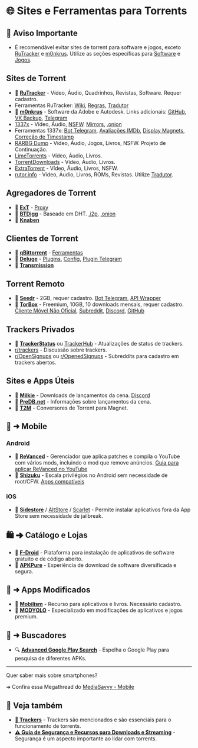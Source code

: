 # 🌐 Sites e Ferramentas para Torrents

## 🚨 Aviso Importante
- É recomendável evitar sites de torrent para software e jogos, exceto [RuTracker](captain/guia-completo-de-seguranca-em-redes-e-servidores-protecao-abrangente-para-a-era-digital.md) e [m0nkrus](captain/guia-completo-de-ferramentas-avancadas-em-seguranca-digital.md). Utilize as seções específicas para [Software](https://www.reddit.com/r/FREEMEDIAHECKYEAH/wiki/download/#wiki_.25BA_software_sites) e [Jogos](https://www.reddit.com/r/FREEMEDIAHECKYEAH/wiki/games/#wiki_.25BA_download_games).

## Sites de Torrent
- 🌟 **[RuTracker](https://rutracker.org/)** - Vídeo, Áudio, Quadrinhos, Revistas, Software. Requer cadastro.
- Ferramentas RuTracker: [Wiki](http://rutracker.wiki/), [Regras](https://rutracker.org/forum/viewtopic.php?t=1045), [Tradutor](https://www.reddit.com/r/FREEMEDIAHECKYEAH/wiki/text-tools/#wiki_.25B7_translators)
- 🌟 **[m0nkrus](https://monkrus.dvuzu.com/)** - Software da Adobe e Autodesk. Links adicionais: [GitHub](https://github.com/fmhy/FMHY/wiki/FMHY%E2%80%90Notes.md#m0nkrus), [VK Backup](https://vk.com/monkrus), [Telegram](https://t.me/real_monkrus)
- [1337x](https://1337x.to/) - Vídeo, Áudio, [NSFW](captain/guia-completo-de-privacidade-online-ferramentas-e-servicos-para-proteger-seus-dados.md). [Mirrors](https://1337x-status.org/), [.onion](http://l337xdarkkaqfwzntnfk5bmoaroivtl6xsbatabvlb52umg6v3ch44yd.onion/)
- Ferramentas 1337x: [Bot Telegram](https://t.me/search_content_bot), [Avaliações IMDb](https://github.com/kotylo/1337imdb), [Display Magnets](https://greasyfork.org/en/scripts/373230), [Correção de Timestamp](https://greasyfork.org/en/scripts/421635)
- [RARBG Dump](https://rarbgdump.com/) - Vídeo, Áudio, Jogos, Livros, NSFW. Projeto de Continuação.
- [LimeTorrents](https://www.limetorrents.lol/) - Vídeo, Áudio, Livros.
- [TorrentDownloads](https://www.torrentdownloads.pro/) - Vídeo, Áudio, Livros.
- [ExtraTorrent](https://extratorrent.st/) - Vídeo, Áudio, Livros, NSFW.
- [rutor.info](https://rutor.is/) - Vídeo, Áudio, Livros, ROMs, Revistas. Utilize [Tradutor](https://www.reddit.com/r/FREEMEDIAHECKYEAH/wiki/text-tools/#wiki_.25B7_translators).

## Agregadores de Torrent
- 🌟 **[ExT](https://ext.to/)** - [Proxy](https://extranet.torrentbay.st/)
- 🌟 **[BTDigg](https://btdig.com/)** - Baseado em DHT. [.i2p](http://btdigg.i2p/), [.onion](http://btdigggink2pdqzqrik3blmqemsbntpzwxottujilcdjfz56jumzfsyd.onion/)
- 🌟 **[Knaben](https://knaben.org/)**

## Clientes de Torrent
- 🌟 **[qBittorrent](https://www.qbittorrent.org/)** - [Ferramentas](https://www.reddit.com/r/FREEMEDIAHECKYEAH/wiki/torrent#wiki_.25B7_qbittorrent_tools)
- 🌟 **[Deluge](https://www.deluge-torrent.org/)** - [Plugins](https://deluge-torrent.org/plugins/), [Config](https://github.com/ratanakvlun/deluge-ltconfig/releases), [Plugin Telegram](https://github.com/noam09/deluge-telegramer)
- 🌟 **[Transmission](https://transmissionbt.com/)**

## Torrent Remoto
- 🌟 **[Seedr](https://www.seedr.cc/)** - 2GB, requer cadastro. [Bot Telegram](https://t.me/TorrentSeedrBot), [API Wrapper](https://github.com/theabbie/seedr-api)
- 🌟 **[TorBox](https://torbox.app/)** - Freemium, 10GB, 10 downloads mensais, requer cadastro. [Cliente Móvel Não Oficial](https://github.com/93Pd9s8Jt/atba), [Subreddit](https://www.reddit.com/r/TorBoxApp/), [Discord](https://discord.com/invite/wamy), [GitHub](https://github.com/TorBox-App)

## Trackers Privados
- 🌟 **[TrackerStatus](https://trackerstatus.info/)** ou [TrackerHub](https://hdvinnie.github.io/TrackerHub/) - Atualizações de status de trackers.
- [r/trackers](https://reddit.com/r/trackers) - Discussão sobre trackers.
- [r/OpenSignups](https://www.reddit.com/r/OpenSignups/) ou [r/OpenedSignups](https://www.reddit.com/r/OpenedSignups/) - Subreddits para cadastro em trackers abertos.

## Sites e Apps Úteis
- 🌟 **[Milkie](https://milkie.cc)** - Downloads de lançamentos da cena. [Discord](https://discord.com/invite/E4khNy5dz3)
- 🌟 **[PreDB.net](https://predb.net/)** - Informações sobre lançamentos da cena.
- 🌟 **[T2M](https://nutbread.github.io/t2m/)** - Conversores de Torrent para Magnet.

## 📱 ➜ Mobile

### Android
- 🌟 **[ReVanced](https://revanced.app)** - Gerenciador que aplica patches e compila o YouTube com vários mods, incluindo o mod que remove anúncios. [Guia para aplicar ReVanced no YouTube](https://www.reddit.com/r/revancedapp/comments/159zbb6/guide_youtube_revanced/)
- 🌟 **[Shizuku](https://github.com/RikkaApps/Shizuku)** - Escala privilégios no Android sem necessidade de root/CFW. [Apps compatíveis](https://technastic-com.translate.goog/best-shizuku-apps-mods-android/?_x_tr_sl=en&_x_tr_tl=pt&_x_tr_hl=en&_x_tr_pto=wapp)

### iOS
- 🌟 **[Sidestore](https://sidestore.io/)** / [AltStore](https://altstore.io/) / [Scarlet](https://usescarlet.com/) - Permite instalar aplicativos fora da App Store sem necessidade de jailbreak.

## 🛍 ➜ Catálogo e Lojas
- 🌟 **[F-Droid](https://f-droid.org/)** - Plataforma para instalação de aplicativos de software gratuito e de código aberto.
- 🌟 **[APKPure](https://apkpure.net/)** - Experiência de download de software diversificada e segura.

## 🔨 ➜ Apps Modificados
- 🌟 **[Mobilism](https://forum.mobilism.org/index.php)** - Recurso para aplicativos e livros. Necessário cadastro.
- 🌟 **[MODYOLO](https://modyolo.com/)** - Especializado em modificações de aplicativos e jogos premium.

## 🔦 ➜ Buscadores
- 🔍 **[Advanced Google Play Search](https://playsearch.kaki87.net/)** - Espelha o Google Play para pesquisa de diferentes APKs.

---

Quer saber mais sobre smartphones?

➜ Confira essa Megathread do [MediaSavvy - Mobile](https://mediasavvy.pages.dev/Wiki/Mobile.html)


## 🔗 Veja também

- **[🌊 Trackers](/vault/trackers)** - Trackers são mencionados e são essenciais para o funcionamento de torrents.
- **[⚠️ Guia de Segurança e Recursos para Downloads e Streaming](/vault/unsafe)** - Segurança é um aspecto importante ao lidar com torrents.
